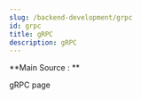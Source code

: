 ```yaml
---
slug: /backend-development/grpc
id: grpc
title: gRPC
description: gRPC
---
```


**Main Source : **

gRPC page
